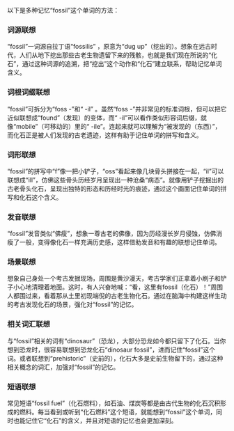 以下是多种记忆“fossil”这个单词的方法：

### 词源联想
“fossil”一词源自拉丁语“fossilis” ，原意为“dug up”（挖出的）。想象在远古时代，人们从地下挖出那些古老生物遗留下来的残骸，也就是我们现在所说的“化石”，通过这种词源的追溯，把“挖出”这个动作和“化石”建立联系，帮助记忆单词含义。

### 词根词缀联想
“fossil”可拆分为“foss -”和“ -il” 。虽然“foss -”并非常见的标准词根，但可以把它近似联想成“found”（发现）的变体，而“ -il”可以看作类似形容词后缀，就像“mobile”（可移动的）里的“ -ile”。连起来就可以理解为“被发现的（东西）”，而化石正是被人们发现的古老遗迹，这样有助于记住单词的拼写和含义。

### 词形联想
“fossil”的拼写中“f”像一把小铲子，“oss”看起来像几块骨头拼接在一起，“il”可以联想成“ill”，仿佛这些骨头历经岁月呈现出一种沧桑“病态”。就像用铲子挖掘出的古老骨头化石，呈现出独特的形态和历经时光的痕迹，通过这个画面记住单词的拼写和化石这个含义。

### 发音联想
“fossil”发音类似“佛瘦”，想象一尊古老的佛像，因为历经漫长岁月侵蚀，仿佛消瘦了一般，变得像化石一样充满历史感，这样借助发音和有趣的联想记住单词。

### 场景联想
想象自己身处一个考古发掘现场，周围是黄沙漫天，考古学家们正拿着小刷子和铲子小心地清理着地面。这时，有人兴奋地喊：“看，这里有fossil（化石）！”周围人都围过来，看着那从土里初现端倪的古老生物化石。通过在脑海中构建这样生动的考古发现化石的场景，强化对“fossil”的记忆。

### 相关词汇联想
与“fossil”相关的词有“dinosaur”（恐龙），大部分恐龙如今都只留下了化石。当你想到恐龙时，很容易联想到恐龙化石“dinosaur fossil”，进而记住“fossil”这个词。或者联想到“prehistoric”（史前的），化石大多是史前生物留下的，通过这种相关概念的词汇，加强对“fossil”的记忆。

### 短语联想
常见短语“fossil fuel”（化石燃料），如石油、煤炭等都是由古代生物的化石沉积形成的燃料。每当看到或听到“化石燃料”这个短语，就能想到“fossil”这个单词，同时也能记住它“化石”的含义，并且对短语的记忆也会更加深刻。 